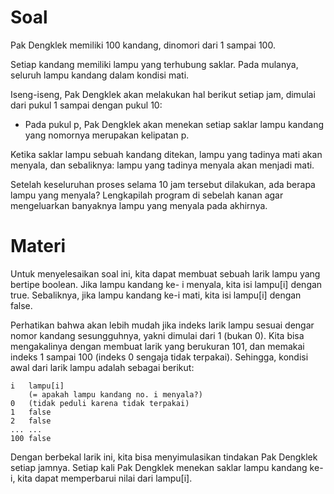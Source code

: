 # Soal
Pak Dengklek memiliki 100 kandang, dinomori dari 1 sampai 100. 

Setiap kandang memiliki lampu yang terhubung saklar. Pada mulanya, seluruh lampu kandang dalam kondisi mati.

Iseng-iseng, Pak Dengklek akan melakukan hal berikut setiap jam, dimulai dari pukul 1 sampai dengan pukul 10:

- Pada pukul p, Pak Dengklek akan menekan setiap saklar lampu kandang yang nomornya merupakan kelipatan p.

Ketika saklar lampu sebuah kandang ditekan, lampu yang tadinya mati akan menyala, dan sebaliknya: lampu yang tadinya menyala akan menjadi mati.

Setelah keseluruhan proses selama 10 jam tersebut dilakukan, ada berapa lampu yang menyala? Lengkapilah program di sebelah kanan agar mengeluarkan banyaknya lampu yang menyala pada akhirnya.

# Materi
Untuk menyelesaikan soal ini, kita dapat membuat sebuah larik lampu yang bertipe boolean. Jika lampu kandang ke-
i menyala, kita isi lampu[i] dengan true. Sebaliknya, jika lampu kandang ke-i mati, kita isi lampu[i] dengan false.

Perhatikan bahwa akan lebih mudah jika indeks larik lampu sesuai dengar nomor kandang sesungguhnya, yakni dimulai dari 1 (bukan 0). Kita bisa mengakalinya dengan membuat larik yang berukuran 101, dan memakai indeks 1 sampai 100 (indeks 0 sengaja tidak terpakai). Sehingga, kondisi awal dari larik lampu adalah sebagai berikut:

```
i	lampu[i]
    (= apakah lampu kandang no. i menyala?)
0	(tidak peduli karena tidak terpakai)
1	false
2	false
...	...
100	false
```

Dengan berbekal larik ini, kita bisa menyimulasikan tindakan Pak Dengklek setiap jamnya. Setiap kali Pak Dengklek menekan saklar lampu kandang ke-i, kita dapat memperbarui nilai dari lampu[i].